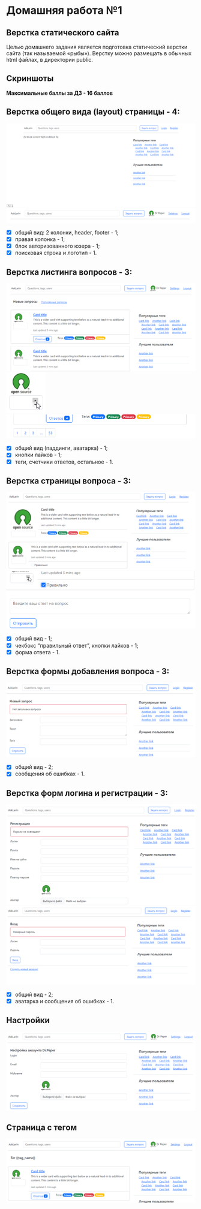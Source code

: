 Домашняя работа №1
==================

## Верстка статического сайта
Целью домашнего задания является подготовка статический верстки сайта (так называемой «рыбы»). Верстку можно размещать в обычных html файлах, в директории public.

Скриншоты
---

**Максимальные баллы за ДЗ - 16 баллов**

Верстка общего вида (layout) страницы - 4:
---
![Общий вид](./img/1_3.png)
![Блок авторизованного юзера](./img/1_2.png)

- [x] общий вид: 2 колонки, header, footer - 1;
- [x] правая колонка - 1;
- [x] блок авторизованного юзера - 1;
- [x] поисковая строка и логотип - 1.

Верстка листинга вопросов - 3:
---
![Общий вид](./img/2_3.png)
![Кнопки лайков](./img/2_2.png)
![Пагинация](./img/2_4.png)

- [X] общий вид (паддинги, аватарка) - 1;
- [X] кнопки лайков - 1;
- [X] теги, счетчики ответов, остальное - 1.

Верстка страницы вопроса - 3:
---
![Общий вид](./img/3_1.png)
![Форма ответа](./img/3_3.png)

- [X] общий вид - 1;
- [X] чекбокс “правильный ответ”, кнопки лайков - 1;
- [X] форма ответа - 1.

Верстка формы добавления вопроса - 3:
--
![Общий вид](./img/4_1.png)
- [X] общий вид - 2;
- [X] сообщения об ошибках - 1.

Верстка форм логина и регистрации - 3:
---
![Регистрация](./img/5_1.png)
![Логин](./img/5_2.png)

- [X] общий вид - 2;
- [X] аватарка и сообщения об ошибках - 1.

Настройки
---
![Общий вид](./img/6_1.png)

Страница с тегом
---
![Общий вид](./img/7_1.png)